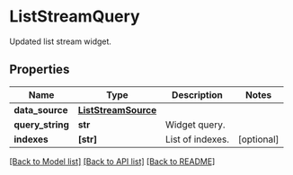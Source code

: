# ListStreamQuery

Updated list stream widget.

## Properties

| Name             | Type                                        | Description      | Notes      |
| ---------------- | ------------------------------------------- | ---------------- | ---------- |
| **data_source**  | [**ListStreamSource**](ListStreamSource.md) |                  |
| **query_string** | **str**                                     | Widget query.    |
| **indexes**      | **[str]**                                   | List of indexes. | [optional] |

[[Back to Model list]](README.md#documentation-for-models) [[Back to API list]](README.md#documentation-for-api-endpoints) [[Back to README]](README.md)
